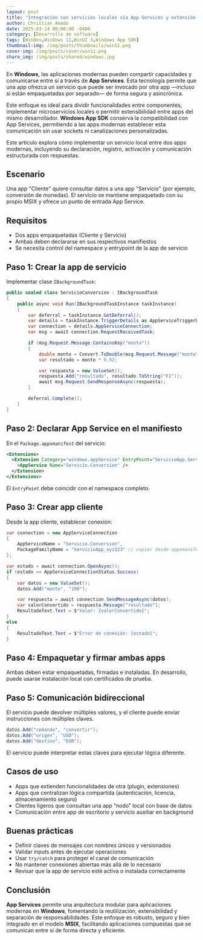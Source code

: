```yaml
---
layout: post
title: "Integración con servicios locales vía App Services y extensión de funcionalidades entre apps"
author: Christian Amado
date: 2025-03-14 00:00:00 -0400
category: [Desarrollo de software]
tags: [WinDev,Windows 11,WinUI 3,Windows App SDK]
thumbnail-img: /img/posts/thumbnails/win11.png
cover-img: /img/posts/cover/win11.png
share_img: /img/posts/shared/windows.jpg
---
```


En **Windows**, las aplicaciones modernas pueden compartir capacidades y comunicarse entre sí a través de **App Services**. Esta tecnología permite que una app ofrezca un servicio que puede ser invocado por otra app —incluso si están empaquetadas por separado— de forma segura y asincrónica.

Este enfoque es ideal para dividir funcionalidades entre componentes, implementar microservicios locales o permitir extensibilidad entre apps del mismo desarrollador. **Windows App SDK** conserva la compatibilidad con App Services, permitiendo a las apps modernas establecer esta comunicación sin usar sockets ni canalizaciones personalizadas.

Este artículo explora cómo implementar un servicio local entre dos apps modernas, incluyendo su declaración, registro, activación y comunicación estructurada con respuestas.

<!--more-->

## Escenario

Una app "Cliente" quiere consultar datos a una app "Servicio" (por ejemplo, conversión de monedas). El servicio se mantiene empaquetado con su propio MSIX y ofrece un punto de entrada App Service.

## Requisitos

- Dos apps empaquetadas (Cliente y Servicio)
- Ambas deben declararse en sus respectivos manifiestos
- Se necesita control del namespace y entrypoint de la app de servicio

## Paso 1: Crear la app de servicio

Implementar clase `IBackgroundTask`:

```csharp
public sealed class ServicioConversion : IBackgroundTask
{
    public async void Run(IBackgroundTaskInstance taskInstance)
    {
        var deferral = taskInstance.GetDeferral();
        var details = taskInstance.TriggerDetails as AppServiceTriggerDetails;
        var connection = details.AppServiceConnection;
        var msg = await connection.RequestReceivedTask;

        if (msg.Request.Message.ContainsKey("monto"))
        {
            double monto = Convert.ToDouble(msg.Request.Message["monto"]);
            var resultado = monto * 0.92;

            var respuesta = new ValueSet();
            respuesta.Add("resultado", resultado.ToString("F2"));
            await msg.Request.SendResponseAsync(respuesta);
        }

        deferral.Complete();
    }
}
```

## Paso 2: Declarar App Service en el manifiesto

En el `Package.appxmanifest` del servicio:

```xml
<Extensions>
  <Extension Category="windows.appService" EntryPoint="ServicioApp.ServicioConversion">
    <AppService Name="Servicio.Conversion" />
  </Extension>
</Extensions>
```

El `EntryPoint` debe coincidir con el namespace completo.

## Paso 3: Crear app cliente

Desde la app cliente, establecer conexión:

```csharp
var connection = new AppServiceConnection
{
    AppServiceName = "Servicio.Conversion",
    PackageFamilyName = "ServicioApp_xyz123" // copiar desde appxmanifest generado
};

var estado = await connection.OpenAsync();
if (estado == AppServiceConnectionStatus.Success)
{
    var datos = new ValueSet();
    datos.Add("monto", "100");

    var respuesta = await connection.SendMessageAsync(datos);
    var valorConvertido = respuesta.Message["resultado"];
    ResultadoText.Text = $"Valor: {valorConvertido}";
}
else
{
    ResultadoText.Text = $"Error de conexión: {estado}";
}
```

## Paso 4: Empaquetar y firmar ambas apps

Ambas deben estar empaquetadas, firmadas e instaladas. En desarrollo, puede usarse instalación local con certificados de prueba.

## Paso 5: Comunicación bidireccional

El servicio puede devolver múltiples valores, y el cliente puede enviar instrucciones con múltiples claves.

```csharp
datos.Add("comando", "convertir");
datos.Add("origen", "USD");
datos.Add("destino", "EUR");
```

El servicio puede interpretar estas claves para ejecutar lógica diferente.

## Casos de uso

- Apps que extienden funcionalidades de otra (plugin, extensiones)
- Apps que centralizan lógica compartida (autenticación, licencia, almacenamiento seguro)
- Clientes ligeros que consultan una app “nodo” local con base de datos
- Comunicación entre app de escritorio y servicio auxiliar en background

## Buenas prácticas

- Definir claves de mensajes con nombres únicos y versionados
- Validar inputs antes de ejecutar operaciones
- Usar `try/catch` para proteger el canal de comunicación
- No mantener conexiones abiertas más allá de lo necesario
- Revisar que la app de servicio esté activa o instalada correctamente

## Conclusión

**App Services** permite una arquitectura modular para aplicaciones modernas en **Windows**, fomentando la reutilización, extensibilidad y separación de responsabilidades. Este enfoque es robusto, seguro y bien integrado en el modelo **MSIX**, facilitando aplicaciones compuestas que se comunican entre sí de forma directa y eficiente.